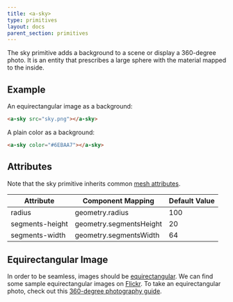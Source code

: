 ```yaml
---
title: <a-sky>
type: primitives
layout: docs
parent_section: primitives
---
```


The sky primitive adds a background to a scene or display a 360-degree photo. It is an entity that prescribes a large sphere with the material mapped to the inside.

## Example

An equirectangular image as a background:

```html
<a-sky src="sky.png"></a-sky>
```

A plain color as a background:

```html
<a-sky color="#6EBAA7"></a-sky>
```

## Attributes

Note that the sky primitive inherits common [mesh attributes](./mesh-attributes.md).

| Attribute       | Component Mapping       | Default Value |
|-----------------|-------------------------|---------------|
| radius          | geometry.radius         | 100           |
| segments-height | geometry.segmentsHeight | 20            |
| segments-width  | geometry.segmentsWidth  | 64            |

## Equirectangular Image

In order to be seamless, images should be [equirectangular](https://en.wikipedia.org/wiki/Equirectangular_projection). We can find some sample equirectangular images on [Flickr](https://www.flickr.com/groups/equirectangular/). To take an equirectangular photo, check out this [360-degree photography guide](http://ngokevin.com/blog/360-photography/).
